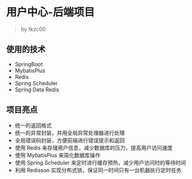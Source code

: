 # 用户中心-后端项目

> by tkzc00

## 使用的技术

- SpringBoot
- MybatisPlus
- Redis
- Spring Scheduler
- Spring Data Redis

## 项目亮点

- 统一的返回格式
- 统一的异常封装，并用全局异常处理器进行处理
- 全局错误码封装，方便前端进行错误提示和返回
- 使用 Redis 来存储用户信息，减少数据库的压力，提高用户访问速度
- 使用 MybatisPlus 来简化数据库操作
- 使用 Spring Scheduler 来定时进行缓存预热，减少用户访问时的等待时间
- 利用 Redisson 实现分布式锁，保证同一时间只有一台机器执行定时任务